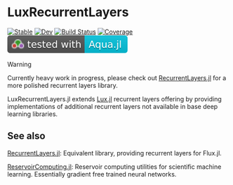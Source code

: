 # LuxRecurrentLayers

[![Stable](https://img.shields.io/badge/docs-stable-blue.svg)](https://MartinuzziFrancesco.github.io/LuxRecurrentLayers.jl/stable/)
[![Dev](https://img.shields.io/badge/docs-dev-blue.svg)](https://MartinuzziFrancesco.github.io/LuxRecurrentLayers.jl/dev/)
[![Build Status](https://github.com/MartinuzziFrancesco/LuxRecurrentLayers.jl/actions/workflows/CI.yml/badge.svg?branch=main)](https://github.com/MartinuzziFrancesco/LuxRecurrentLayers.jl/actions/workflows/CI.yml?query=branch%3Amain)
[![Coverage](https://codecov.io/gh/MartinuzziFrancesco/LuxRecurrentLayers.jl/branch/main/graph/badge.svg)](https://codecov.io/gh/MartinuzziFrancesco/LuxRecurrentLayers.jl)
[![Aqua](https://raw.githubusercontent.com/JuliaTesting/Aqua.jl/master/badge.svg)](https://github.com/JuliaTesting/Aqua.jl)

> [!WARNING]  
> Currently heavy work in progress, please check out
> [RecurrentLayers.jl](https://github.com/MartinuzziFrancesco/RecurrentLayers.jl)
> for a more polished recurrent layers library.

LuxRecurrentLayers.jl extends [Lux.jl](https://github.com/LuxDL/Lux.jl)
recurrent layers offering by providing implementations of additional
recurrent layers not available in base deep learning libraries.


## See also

[RecurrentLayers.jl](https://github.com/MartinuzziFrancesco/RecurrentLayers.jl):
Equivalent library, providing recurrent layers for Flux.jl.

[ReservoirComputing.jl](https://github.com/SciML/ReservoirComputing.jl):
Reservoir computing utilities for scientific machine learning.
Essentially gradient free trained neural networks.
